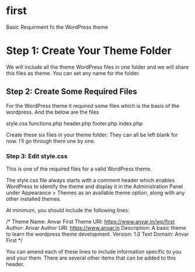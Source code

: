# first
Basic Requirment fo the WordPress theme 
<h1>Step 1: Create Your Theme Folder</h1>

We will include all the theme WordPress files in one folder and we will share this files as theme. You can set any name for the folder.

<h2>Step 2: Create Some Required Files</h2>

For the WordPress theme it required some files which is the basis of the wordpress. And the below are the files 

style.css
functions.php
header.php
footer.php
index.php

Create these six files in your theme folder:
They can all be left blank for now. I’ll go through them one by one.

<h3>Step 3: Edit style.css</h3>

This is one of the required files for a valid WordPress theme. 

The style.css file always starts with a comment header which enables WordPress to identify the theme and display it in the Administration Panel under Appearance > Themes as an available theme option, along with any other installed themes.

 At minimum, you should include the following lines:

/*
Theme Name: Anvar First
Theme URI: https://www.anvar.in/wp/first
Author: Anvar
Author URI: https://www.anvar.in
Description: A basic theme to learn the wordpress theme development.
Version: 1.0
Text Domain: Anvar First
*/

You can amend each of these lines to include information specific to you and your them. There are several other items that can be added to this header.

